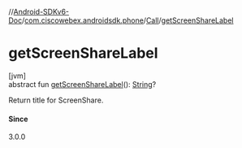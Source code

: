 //[Android-SDKv6-Doc](../../../index.md)/[com.ciscowebex.androidsdk.phone](../index.md)/[Call](index.md)/[getScreenShareLabel](get-screen-share-label.md)

# getScreenShareLabel

[jvm]\
abstract fun [getScreenShareLabel](get-screen-share-label.md)(): [String](https://kotlinlang.org/api/latest/jvm/stdlib/kotlin/-string/index.html)?

Return title for ScreenShare.

#### Since

3.0.0
